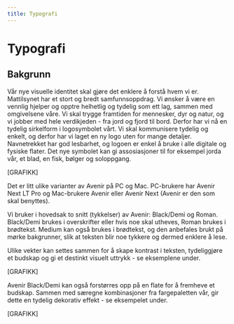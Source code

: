 ```yaml
---
title: Typografi
---
```


# Typografi

<!--Font er en viktig del av det visuelle uttrykket vårt. På mange flater er den nærmest den eneste identifiserende faktoren – gjerne i kombinasjon med farge og logo. Den er en del av den visuelle identiteten på samme måte som illustrasjoner, ikoner og bilder er det.

God bruk av typografi er et viktig verktøy for å gjøre innholdet vårt tilgjengelig – lett å finne, lett å forstå, lett å bruke. Skriftsnittet er Avenir Next. Det er en omfattende skriftfamilie som inneholder et bredt spenn av vekter og tegnbredder, og som på den måten legger til rette for god og variert bruk avhengig av flate og kontekst.

Vi bruker Avenir Next Medium i brødtekst og Avenir Next Bold i overskrifter. På kommunikasjonsflater der hele budskapet skal fremheves, kan Avenir Next Bold brukes på hele teksten.

På lyse flater benyttes «Mørk granskog» som fontfarge (#032C30). På mørke flater kan man velge mellom «Lav» (#E2F1DF), «Nype» (#F9C4AA), «Himmel» (#9ECCED) eller «Solstreif» (#F8DE9C), avhengig av budskap og flate.-->

<!--[NEDLASTINGSKNAPP]


[Farge og typografi sammen: på lys bakgrunn - granskog (med mindre varsel?), på mørk bakgrunn (hvit i funksjonelle flater, lav (branding), )]
[Slik bruker du Avenir på Mac]
[Slik bruker du Avenir på PC]-->

## Bakgrunn
Vår nye visuelle identitet skal gjøre det enklere å forstå hvem vi er. Mattilsynet har et stort og bredt samfunnsoppdrag. Vi ønsker å være en vennlig hjelper og opptre helhetlig og tydelig som ett lag, sammen med omgivelsene våre. Vi skal trygge framtiden for mennesker, dyr og natur, og vi jobber med hele verdikjeden - fra jord og fjord til bord. Derfor har vi nå en tydelig sirkelform i logosymbolet vårt.
Vi skal kommunisere tydelig og enkelt, og derfor har vi laget en ny logo uten for mange detaljer. Navnetrekket har god lesbarhet, og logoen er enkel å bruke i alle digitale og fysiske flater. Det nye symbolet kan gi assosiasjoner til for eksempel jorda vår, et blad, en fisk, bølger og soloppgang.

[GRAFIKK]

Det er litt ulike varianter av Avenir på PC og Mac. PC-brukere har Avenir Next LT Pro og Mac-brukere Avenir eller Avenir Next (Avenir er den som skal benyttes).

Vi bruker i hovedsak to snitt (tykkelser) av Avenir: Black/Demi og Roman. Black/Demi brukes i overskrifter eller hvis noe skal utheves, Roman brukes i brødtekst. Medium kan også brukes i brødtekst, og den anbefales brukt på mørke bakgrunner, slik at teksten blir noe tykkere og dermed enklere å lese.

Ulike vekter kan settes sammen for å skape kontrast i teksten, tydeliggjøre et budskap og gi et destinkt visuelt uttrykk - se eksemplene under.

[GRAFIKK]

Avenir Black/Demi kan også forstørres opp på en flate for å fremheve et budskap. Sammen med særegne kombinasjoner fra fargepaletten vår, gir dette en tydelig dekorativ effekt - se eksempelet under.

[GRAFIKK]